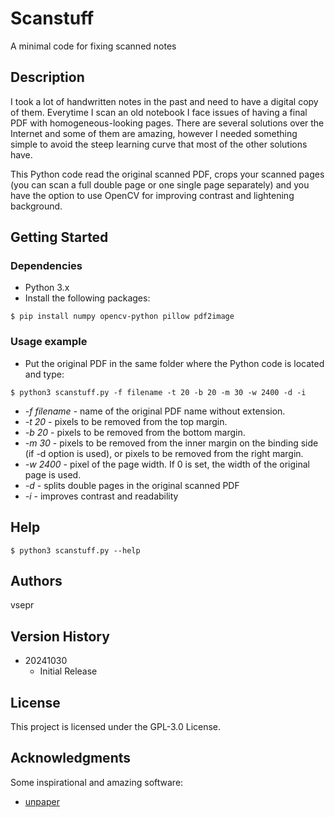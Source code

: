 # Scanstuff

A minimal code for fixing scanned notes

## Description

I took a lot of handwritten notes in the past and need to have a digital copy of them.
Everytime I scan an old notebook I face issues of having a final PDF with homogeneous-looking pages.
There are several solutions over the Internet and some of them are amazing, however I needed something simple to avoid the steep learning curve that most of the other solutions have.

This Python code read the original scanned PDF, crops your scanned pages (you can scan a full double page or one single page separately) and you have the option to use OpenCV for improving contrast and lightening background.

## Getting Started

### Dependencies

* Python 3.x
* Install the following packages:
```
$ pip install numpy opencv-python pillow pdf2image
```

### Usage example

* Put the original PDF in the same folder where the Python code is located and type:
```
$ python3 scanstuff.py -f filename -t 20 -b 20 -m 30 -w 2400 -d -i
```
* _-f filename_ - name of the original PDF name without extension.
* _-t 20_ - pixels to be removed from the top margin.
* _-b 20_ - pixels to be removed from the bottom margin.
* _-m 30_ - pixels to be removed from the inner margin on the binding side (if -d option is used), or pixels to be removed from the right margin.
* _-w 2400_ - pixel of the page width. If 0 is set, the width of the original page is used. 
* _-d_ - splits double pages in the original scanned PDF
* _-i_ - improves contrast and readability

## Help

```
$ python3 scanstuff.py --help
```

## Authors

vsepr

## Version History

* 20241030
    * Initial Release

## License

This project is licensed under the GPL-3.0 License.

## Acknowledgments

Some inspirational and amazing software:
* [unpaper](https://github.com/unpaper/unpaper)
